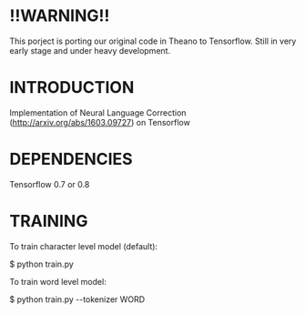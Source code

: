 !!WARNING!!
===========

This porject is porting our original code in Theano to Tensorflow. Still in very early stage and under heavy development.


INTRODUCTION
============

Implementation of Neural Language Correction (http://arxiv.org/abs/1603.09727) on Tensorflow

DEPENDENCIES
============

Tensorflow 0.7 or 0.8


TRAINING
========

To train character level model (default):

   $ python train.py


To train word level model:

   $ python train.py --tokenizer WORD